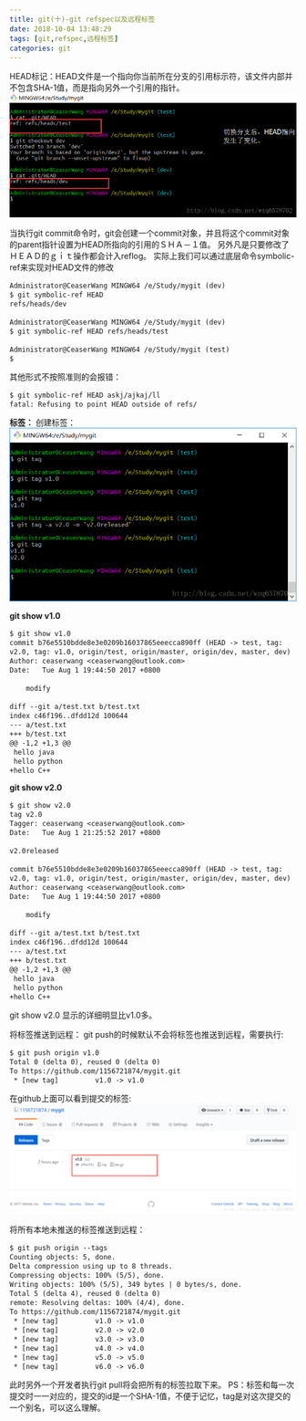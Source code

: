 ```yaml
---
title: git(十)-git refspec以及远程标签
date: 2018-10-04 13:48:29
tags: [git,refspec,远程标签]
categories: git
---
```


HEAD标记：HEAD文件是一个指向你当前所在分支的引用标示符，该文件内部并不包含SHA-1值，而是指向另外一个引用的指针。
![这里写图片描述](2018/10/04/git-十-git-refspec以及远程标签/20170801210357580.png)
<!-- more -->

当执行git commit命令时，git会创建一个commit对象，并且将这个commit对象的parent指针设置为HEAD所指向的引用的ＳＨＡ－１值。
另外凡是只要修改了ＨＥＡＤ的ｇｉｔ操作都会计入reflog。
实际上我们可以通过底层命令symbolic-ref来实现对HEAD文件的修改

```
Administrator@CeaserWang MINGW64 /e/Study/mygit (dev)
$ git symbolic-ref HEAD
refs/heads/dev

Administrator@CeaserWang MINGW64 /e/Study/mygit (dev)
$ git symbolic-ref HEAD refs/heads/test

Administrator@CeaserWang MINGW64 /e/Study/mygit (test)
$

```
其他形式不按照准则的会报错：

```
$ git symbolic-ref HEAD askj/ajkaj/ll
fatal: Refusing to point HEAD outside of refs/
```

**标签：**
创建标签：
![这里写图片描述](2018/10/04/git-十-git-refspec以及远程标签/20170801212627322.png)  

**git show v1.0**
```
$ git show v1.0
commit b76e5510bdde8e3e0209b16037865eeecca890ff (HEAD -> test, tag: v2.0, tag: v1.0, origin/test, origin/master, origin/dev, master, dev)
Author: ceaserwang <ceaserwang@outlook.com>
Date:   Tue Aug 1 19:44:50 2017 +0800

    modify

diff --git a/test.txt b/test.txt
index c46f196..dfdd12d 100644
--- a/test.txt
+++ b/test.txt
@@ -1,2 +1,3 @@
 hello java
 hello python
+hello C++

```
**git show v2.0**
```
$ git show v2.0
tag v2.0
Tagger: ceaserwang <ceaserwang@outlook.com>
Date:   Tue Aug 1 21:25:52 2017 +0800

v2.0released

commit b76e5510bdde8e3e0209b16037865eeecca890ff (HEAD -> test, tag: v2.0, tag: v1.0, origin/test, origin/master, origin/dev, master, dev)
Author: ceaserwang <ceaserwang@outlook.com>
Date:   Tue Aug 1 19:44:50 2017 +0800

    modify

diff --git a/test.txt b/test.txt
index c46f196..dfdd12d 100644
--- a/test.txt
+++ b/test.txt
@@ -1,2 +1,3 @@
 hello java
 hello python
+hello C++

```
git show v2.0  显示的详细明显比v1.0多。

将标签推送到远程：
git push的时候默认不会将标签也推送到远程，需要执行:

```
$ git push origin v1.0
Total 0 (delta 0), reused 0 (delta 0)
To https://github.com/1156721874/mygit.git
 * [new tag]         v1.0 -> v1.0

```
在github上面可以看到提交的标签:
![这里写图片描述](2018/10/04/git-十-git-refspec以及远程标签/20170801213504510.png)

将所有本地未推送的标签推送到远程：

```
$ git push origin --tags
Counting objects: 5, done.
Delta compression using up to 8 threads.
Compressing objects: 100% (5/5), done.
Writing objects: 100% (5/5), 349 bytes | 0 bytes/s, done.
Total 5 (delta 4), reused 0 (delta 0)
remote: Resolving deltas: 100% (4/4), done.
To https://github.com/1156721874/mygit.git
 * [new tag]         v1.0 -> v1.0
 * [new tag]         v2.0 -> v2.0
 * [new tag]         v3.0 -> v3.0
 * [new tag]         v4.0 -> v4.0
 * [new tag]         v5.0 -> v5.0
 * [new tag]         v6.0 -> v6.0

```

此时另外一个开发者执行git pull将会把所有的标签拉取下来。
PS：标签和每一次提交时一一对应的，提交的id是一个SHA-1值，不便于记忆，tag是对这次提交的一个别名，可以这么理解。
